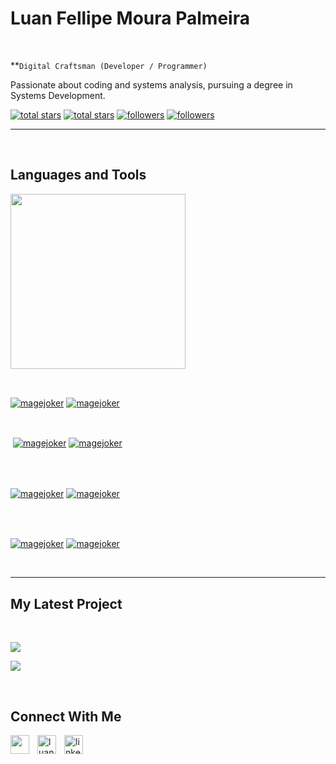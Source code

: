 <h1> Luan Fellipe Moura Palmeira</h1>
<br /> 

                    
**`Digital Craftsman (Developer / Programmer)`

                    

<p align="left">Passionate about coding and systems analysis, pursuing a degree in Systems Development.</p>
<p align="left"> 
  <a href="https://github.com/magejoker?tab=repositories&sort=stargazers#gh-light-mode-only">
    <img alt="total stars" title="Total stars on GitHub" src="https://custom-icon-badges.demolab.com/github/stars/magejoker?color=3ea97d&style=for-the-badge&labelColor=40b682&logo=star#gh-light-mode-only"/></a>
  
  <a href="https://github.com/magejoker?tab=repositories&sort=stargazers#gh-dark-mode-only">
    <img alt="total stars" title="Total stars on GitHub" src="https://custom-icon-badges.demolab.com/github/stars/magejoker?color=655489&style=for-the-badge&labelColor=c691e9&logo=star#gh-dark-mode-only"/></a>
  
  <a href="https://github.com/magejoker?tab=followers#gh-light-mode-only">
    <img alt="followers" title="Follow me on Github" src="https://custom-icon-badges.demolab.com/github/followers/magejoker?color=2c4954&labelColor=2c3e50&style=for-the-badge&logo=person-add&label=Follow&logoColor=white#gh-light-mode-only"/></a>
    
  <a href="https://github.com/magejoker?tab=followers#gh-dark-mode-only">
    <img alt="followers" title="Follow me on Github" src="https://custom-icon-badges.demolab.com/github/followers/magejoker?color=dacc84&labelColor=f9e692&style=for-the-badge&logo=person-add&label=Follow&logoColor=white#gh-dark-mode-only"/></a>
</p>

---
<br />

                    

<h2>Languages and Tools</h2> 
<p align="left">
<img width="280px"  src="https://skillicons.dev/icons?i=java,git,sql,github,spring&perline=9"  />
</p>
<br />

                    

<p><a href="https://github.com/magejoker#gh-dark-mode-only" target="_blank"><img align="center" src="https://github-readme-stats.vercel.app/api/top-langs/?username=magejoker&langs_count=6&show_icon=true&layout=compact&theme=nightowl#gh-dark-mode-only" alt="magejoker" /></a>
  <a href="https://github.com/magejoker#gh-light-mode-only" target="_blank"><img align="center" src="https://github-readme-stats.vercel.app/api/top-langs/?username=magejoker&langs_count=6&show_icon=true&layout=compact&theme=vue#gh-light-mode-only" alt="magejoker" /></a>
</p>

<br />

<p>&nbsp;<a href="https://github.com/magejoker#gh-dark-mode-only" target="_blank"><img align="center" src="https://github-readme-stats.vercel.app/api?username=magejoker&count_private=true&show_icons=true&theme=nightowl#gh-dark-mode-only" alt="magejoker" /></a>
<a href="https://github.com/magejoker#gh-light-mode-only" target="_blank"><img align="center" src="https://github-readme-stats.vercel.app/api?username=magejoker&count_private=true&show_icons=true&theme=vue#gh-light-mode-only" alt="magejoker" /></a>
</p> 
<br>
<br />

<p><a href="https://github.com/magejoker#gh-dark-mode-only" target="_blank"><img align="center" src="https://streak-stats.demolab.com?user=magejoker&theme=nightowl#gh-dark-mode-only" alt="magejoker"/></a>
<a href="https://github.com/magejoker#gh-light-mode-only" target="_blank"><img align="center" src="https://streak-stats.demolab.com?user=magejoker&theme=vue#gh-light-mode-only" alt="magejoker"/></a></p>
<br/>
<br />

<p><a href="https://github.com/magejoker#gh-dark-mode-only" target="_blank"><img align="center" src="https://github-readme-activity-graph.cyclic.app/graph?username=magejoker&theme=nightowl#gh-dark-mode-only" alt="magejoker" /></a>
<a href="https://github.com/magejoker#gh-light-mode-only" target="_blank"><img align="center" src="https://github-readme-activity-graph.cyclic.app/graph?username=magejoker&theme=vue#gh-light-mode-only" alt="magejoker" /></a></p>
<br/>

---


                    

<h2>My Latest Project</h2> 
<br />
<p><a href="https://github.com/magejoker/#gh-dark-mode-only" target="_blank"><img align="center" src="https://github-readme-stats.vercel.app/api/pin/?username=magejoker&repo=&theme=nightowl&show_owner=true#gh-dark-mode-only"/></a></p>
<p><a href="https://github.com/magejoker/#gh-light-mode-only" target="_blank"><img align="center" src="https://github-readme-stats.vercel.app/api/pin/?username=magejoker&repo=&theme=vue&show_owner=true#gh-light-mode-only"/></a></p>
<br />


                    

<h2>Connect With Me</h2> 
<p align="left">
<a href="https://twitter.com/" target="_blank"><img align="left" width="30px" style="padding-right:10px;" src="https://raw.githubusercontent.com/rahuldkjain/github-profile-readme-generator/master/src/images/icons/Social/twitter.svg" alt="" /></a>
<a href="https://instagram.com/luan.felp" target="_blank"><img align="left" width="30px" style="padding-right:10px" src="https://raw.githubusercontent.com/rahuldkjain/github-profile-readme-generator/master/src/images/icons/Social/instagram.svg" alt="luan.felp" /></a>
<a href="https://www.linkedin.com/in/luanfelp96/" target="_blank"><img align="left" alt="linkedin" width="30px" style="padding-right: 10px;" src="https://cdn.jsdelivr.net/gh/devicons/devicon/icons/linkedin/linkedin-original.svg" /></a>
</p>

                

            
